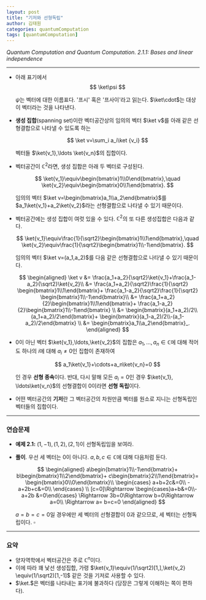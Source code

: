 ```yaml
---
layout: post
title: "기저와 선형독립"
author: 김태원
categories: quantumComputation
tags: [quantumComputation]
---
```


*Quantum Computation and Quantum Computation.
2.1.1: Bases and linear independence*

---

- 아래 표기에서
    $$
    \ket\psi
    $$

    $\psi$는 벡터에 대한 이름표다. '프시' 혹은 '프사이'라고 읽는다. $\ket\cdot$는
    대상이 벡터라는 것을 나타낸다. 
- **생성 집합**(spanning set)이란 벡터공간상의 임의의 벡터 $\ket v$를 아래 같은
  선형결합으로 나타낼 수 있도록 하는 
    
    $$
    \ket v=\sum_i a_i\ket {v_i}
    $$

    벡터들 $\ket{v_1},\ldots \ket{v_n}$의 집합이다.
- 벡터공간이 $\mathbb{C}^2$라면, 생성 집합은 아래 두 벡터로 구성된다.

    $$
    \ket{v_1}\equiv\begin{bmatrix}1\\0\end{bmatrix},\quad
    \ket{v_2}\equiv\begin{bmatrix}0\\1\end{bmatrix}.
    $$

    임의의 벡터 $\ket v=\begin{bmatrix}a_1\\a_2\end{bmatrix}$를
    $a_1\ket{v_1}+a_2\ket{v_2}$라는 선형결합으로 나타낼 수 있기 때문이다. 
- 벡터공간에는 생성 집합이 여럿 있을 수 있다. $\mathbb{C}^2$의 또 다른 
  생성집합은 다음과 같다. 

  $$
  \ket{v_1}\equiv\frac{1}{\sqrt2}\begin{bmatrix}1\\1\end{bmatrix},\quad
  \ket{v_2}\equiv\frac{1}{\sqrt2}\begin{bmatrix}1\\-1\end{bmatrix}.
  $$

  임의의 벡터 $\ket v=(a_1,a_2)$를 다음 같은 선형결합으로 나타낼 수 있기 때문이다.

  $$
  \begin{aligned}
  \ket v &= \frac{a_1+a_2}{\sqrt2}\ket{v_1}+\frac{a_1-a_2}{\sqrt2}\ket{v_2}\\
        &= \frac{a_1+a_2}{\sqrt2}\frac{1}{\sqrt2}
            \begin{bmatrix}1\\1\end{bmatrix}+
            \frac{a_1-a_2}{\sqrt2}\frac{1}{\sqrt2}
            \begin{bmatrix}1\\-1\end{bmatrix}\\
        &= \frac{a_1+a_2}{2}\begin{bmatrix}1\\1\end{bmatrix}+
        \frac{a_1-a_2}{2}\begin{bmatrix}1\\-1\end{bmatrix} \\
        &= \begin{bmatrix}(a_1+a_2)/2\\(a_1+a_2)/2\end{bmatrix}+
        \begin{bmatrix}(a_1-a_2)/2\\-(a_1-a_2)/2\end{bmatrix} \\
        &= \begin{bmatrix}a_1\\a_2\end{bmatrix}_.
  \end{aligned}
  $$

- $0$이 아닌 벡터 $\ket{v_1},\ldots,\ket{v_2}$의 집합은 
$a_1,\ldots,a_n\in\mathbb{C}$에 대해 적어도 하나의 $i$에 대해
$a_i\neq 0$인 집합이 존재하여

    $$
    a_1\ket{v_1}+\cdots+a_n\ket{v_n}=0
    $$

    인 경우 **선형 종속**이다. 반대, 다시 말해 모든 $a_i=0$인 경우 $\ket{v_1},
    \ldots\ket{v_n}$의 선형결합이 $0$이라면 **선형 독립**이다.

- 어떤 벡터공간의 **기저**란 그 벡터공간의 차원만큼 벡터를 원소로 지니는
선형독립인 벡터들의 집합이다. 

--- 
### 연습문제 

- **예제 2.1:** $(1,-1), (1,2), (2,1)$이 선형독립임을 보여라.
- **풀이**. 우선 세 벡터는 $0$이 아니다. $a,b,c\in\mathbb{C}$에 대해 다음처럼
둔다.
    
    $$
    \begin{aligned}
    a\begin{bmatrix}1\\-1\end{bmatrix}+
    b\begin{bmatrix}1\\2\end{bmatrix}+
    c\begin{bmatrix}2\\1\end{bmatrix}=
    \begin{bmatrix}0\\0\end{bmatrix}\\
    \begin{cases}
    a+b+2c&=0\\
    -a+2b+c&=0\\
    \end{cases} \\
    [c=0]\Rightarrow \begin{cases}a+b&=0\\-a+2b &=0\end{cases}
    \Rightarrow 3b=0\Rightarrow b=0\Rightarrow a=0\\
    \Rightarrow a= b=c=0
    \end{aligned}
    $$
    
    $a=b=c=0$일 경우에만 세 벡터의 선형결합이 $0$과 같으므로, 세 벡터는 
    선형독립이다. $\square$

---
### 요약 

- 양자역학에서 벡터공간은 주로 $\mathbb{C}^n$이다. 
- 이에 따라 꽤 낯선 생성집합, 가령 $\ket{v_1}\equiv(1/\sqrt2)[1,],\ket{v_2}
\equiv(1/\sqrt2)[1,-1]$ 같은 것을 기저로 사용할 수 있다.
- $\ket.$은 벡터를 나타내는 표기에 불과하다 (당장은 그렇게 이해하는 쪽이 편하다).
